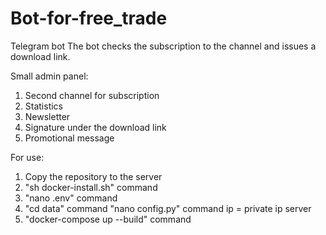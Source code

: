 # Bot-for-free_trade

Telegram bot
The bot checks the subscription to the channel and issues a download link.

Small admin panel:
1. Second channel for subscription
2. Statistics
3. Newsletter
4. Signature under the download link
5. Promotional message


For use:
1. Copy the repository to the server
2. "sh docker-install.sh" command
3. "nano .env" command
4. "cd data" command
    "nano config.py" command
    ip = private ip server
5. "docker-compose up --build" command
